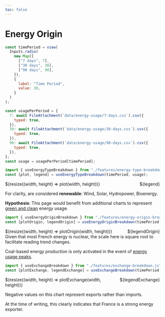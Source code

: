 ```yaml
---
toc: false
---
```


# Energy Origin

<div class="grid grid-cols-1 time-picker">

```js
const timePeriod = view(
  Inputs.radio(
    new Map([
      ["7 days", 7],
      ["30 days", 30],
      ["90 days", 90],
    ]),
    {
      label: "Time Period",
      value: 30,
    }
  )
);
```

</div>

```js
const usagePerPeriod = {
  7: await FileAttachment(`data/energy-usage/7-days.csv`).csv({
    typed: true,
  }),
  30: await FileAttachment(`data/energy-usage/30-days.csv`).csv({
    typed: true,
  }),
  90: await FileAttachment(`data/energy-usage/90-days.csv`).csv({
    typed: true,
  }),
};
const usage = usagePerPeriod[timePeriod];

import { useEnergyTypeBreakdown } from "./features/energy-type-breakdown.js";
const [plot, legend] = useEnergyTypeBreakdown(timePeriod, usage);
```

<div class="grid grid-cols-1" style="grid-auto-rows: 504px;">
  <div class="card" style="display: flex">
    <div style="flex:1;">
      ${resize((width, height) => plot(width, height))}
    </div>
    <div style="flex: 0;">
      ${legend}
    </div>
  </div>
</div>

<div class="note">

For clarity, are considered **renewable**: Wind, Solar, Hydropower, Bioenergy.

**Hypothesis**: This page would benefit from additional charts to represent [green and clean](https://palmetto.com/solar/difference-between-green-clean-and-renewable-energy) energy usage.

</div>

```js
import { useEnergyOriginBreakdown } from "./features/energy-origin-breakdown.js";
const [plotOrigin, legendOrigin] = useEnergyOriginBreakdown(timePeriod, usage);
```

<div class="grid grid-cols-1" style="grid-auto-rows: 504px;">
  <div class="card" style="display: flex">
    <div style="flex:1;">
      ${resize((width, height) => plotOrigin(width, height))}
    </div>
    <div style="flex: 0;">
      ${legendOrigin}
    </div>
  </div>
</div>

<div class="warning">
Given that most French energy is nuclear, the scale here is square root to facilitate reading trend changes.
</div>
<div class="note">

Coal-based energy production is only activated in the event of [energy usage peaks](https://www.latribune.fr/entreprises-finance/industrie/energie-environnement/france-deux-centrales-a-charbon-autorisees-a-fonctionner-jusqu-a-fin-2024-973788.html).

</div>

```js
import { useExchangeBreakdown } from "./features/exchange-breakdown.js";
const [plotExchange, legendExchange] = useExchangeBreakdown(timePeriod, usage);
```

<div class="grid grid-cols-1" style="grid-auto-rows: 504px;">
  <div class="card" style="display: flex">
    <div style="flex:1;">
      ${resize((width, height) => plotExchange(width, height))}
    </div>
    <div style="flex: 0;">
      ${legendExchange}
    </div>
  </div>
</div>

<div class="note">

Negative values on this chart represent exports rather than imports.

At the time of writing, this clearly indicates that France is a strong energy exporter.

</div>
